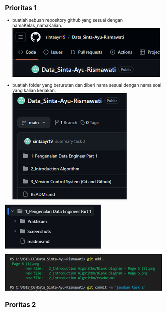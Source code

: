 ## Prioritas 1
- buatlah sebuah repository github yang sesuai dengan namaKelas_namaKalian.
![alt text](image.png)

- buatlah folder yang berurutan dan diberi nama sesuai dengan nama soal yang kalian kerjakan.
![alt text](image-1.png)

![alt text](image-2.png)

![alt text](image-3.png)

## Proritas 2
